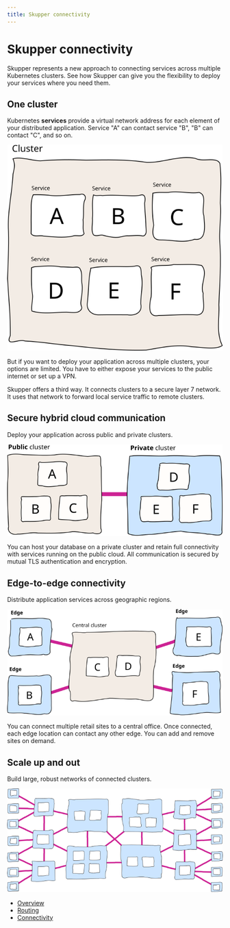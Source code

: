 ```yaml
---
title: Skupper connectivity
---
```

# Skupper connectivity

Skupper represents a new approach to connecting services across multiple Kubernetes clusters.
See how Skupper can give you the flexibility to deploy your services where you need them.

## One cluster

Kubernetes **services** provide a virtual network address for each element of your distributed application.
Service "A" can contact service "B", "B" can contact "C", and so on.

![one-cluster](../images/one-cluster.svg)

But if you want to deploy your application across multiple clusters, your options are limited.
You have to either expose your services to the public internet or set up a VPN.

Skupper offers a third way.
It connects clusters to a secure layer 7 network.
It uses that network to forward local service traffic to remote clusters.

## Secure hybrid cloud communication

Deploy your application across public and private clusters.

![two-clusters](../images/two-clusters.svg)

You can host your database on a private cluster and retain full connectivity with services running on the public cloud.
All communication is secured by mutual TLS authentication and encryption.

## Edge-to-edge connectivity

Distribute application services across geographic regions.

![five-clusters](../images/five-clusters.svg)

You can connect multiple retail sites to a central office.
Once connected, each edge location can contact any other edge.
You can add and remove sites on demand.

## Scale up and out

Build large, robust networks of connected clusters.

![many-clusters](../images/many-clusters.svg)

* [Overview](../overview/index.html)
* [Routing](../overview/routing.html)
* [Connectivity](../overview/connectivity.html)
